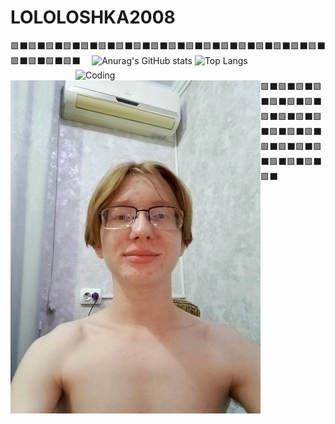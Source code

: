 
# LOLOLOSHKA2008              
🟩⬛️🟩⬛️🟩⬛️🟩⬛️🟩⬛️🟩⬛️🟩⬛️🟩⬛️🟩⬛️🟩⬛️🟩⬛️🟩⬛️🟩⬛️🟩⬛️🟩⬛️🟩⬛️🟩⬛️🟩⬛️🟩⬛️🟩⬛️🟩⬛️🟩⬛️
⠀
<img align="right" alt="Coding" width="400" src="https://media2.giphy.com/media/v1.Y2lkPTc5MGI3NjExNndka2R0dHV2dDFpOHJ2YXRvNDdvM3dibzVodmlqb3N6eHg5bnNhZSZlcD12MV9pbnRlcm5hbF9naWZfYnlfaWQmY3Q9Zw/YpKr72SeALev7CJxn2/giphy.gif">
<img align="left" alt="Coding" width="400" src="https://github.com/isqnix/iluha_skachai_yety_presentation/blob/main/photo_2024-09-14_02-43-35.jpg?raw=true">
![Anurag's GitHub stats](https://github-readme-stats.vercel.app/api?username=Lololoshka2008&theme=shadow_green&show_icons=true)
![Top Langs](https://github-readme-stats.vercel.app/api/top-langs/?username=Lololoshka2008&layout=compact&theme=shadow_green&bg_color=00000000)

🟩⬛️🟩⬛️🟩⬛️🟩⬛️🟩⬛️🟩⬛️🟩⬛️🟩⬛️🟩⬛️🟩⬛️🟩⬛️🟩⬛️🟩⬛️🟩⬛️🟩⬛️🟩⬛️🟩⬛️🟩⬛️🟩⬛️🟩⬛️🟩⬛️🟩⬛️
<!--
**Lololoshka2008YT/Lololoshka2008YT** is a ✨ _special_ ✨ repository because its `README.md` (this file) appears on your GitHub profile.

Here are some ideas to get you started:

- 🔭 I’m currently working on ...
- 🌱 I’m currently learning ...
- 👯 I’m looking to collaborate on ...
- 🤔 I’m looking for help with ...
- 💬 Ask me about ...
- 📫 How to reach me: ...
- 😄 Pronouns: ...
- ⚡ Fun fact: ...
-->
